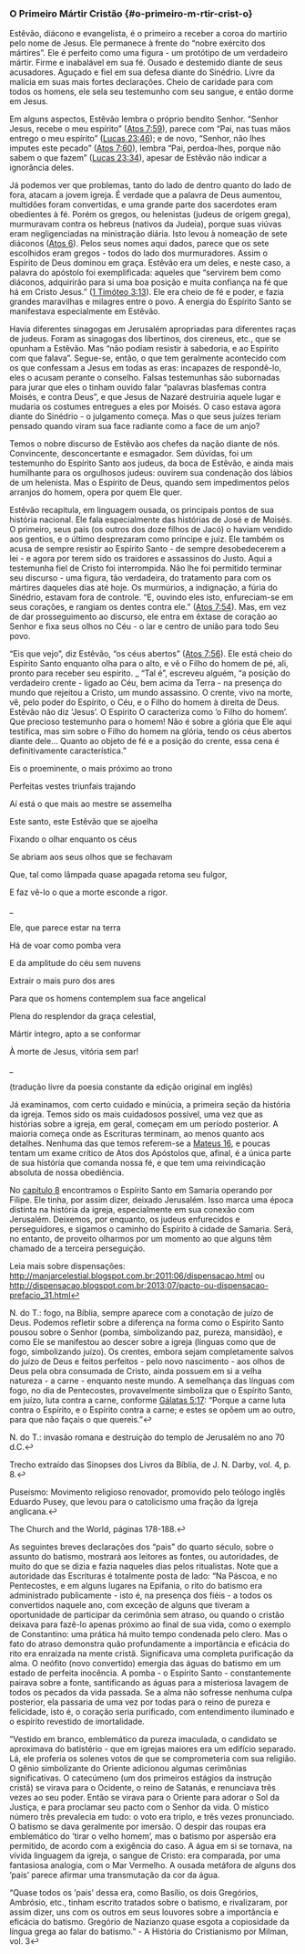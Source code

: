 ### O Primeiro Mártir Cristão {#o-primeiro-m-rtir-crist-o}

Estêvão, diácono e evangelista, é o primeiro a receber a coroa do martírio pelo nome de Jesus. Ele permanece à frente do “nobre exército dos mártires”. Ele é perfeito como uma figura - um protótipo de um verdadeiro mártir. Firme e inabalável em sua fé. Ousado e destemido diante de seus acusadores. Aguçado e fiel em sua defesa diante do Sinédrio. Livre da malícia em suas mais fortes declarações. Cheio de caridade para com todos os homens, ele sela seu testemunho com seu sangue, e então dorme em Jesus.

Em alguns aspectos, Estêvão lembra o próprio bendito Senhor. “Senhor Jesus, recebe o meu espírito” ([Atos 7:59](http://bibliaonline.com.br/acf/atos/7/59)), parece com “Pai, nas tuas mãos entrego o meu espírito” ([Lucas 23:46](http://bibliaonline.com.br/acf/lc/23/46)); e de novo, “Senhor, não lhes imputes este pecado” ([Atos 7:60](http://bibliaonline.com.br/acf/atos/7/60)), lembra “Pai, perdoa-lhes, porque não sabem o que fazem” ([Lucas 23:34](http://bibliaonline.com.br/acf/lc/23/34)), apesar de Estêvão não indicar a ignorância deles.

Já podemos ver que problemas, tanto do lado de dentro quanto do lado de fora, atacam a jovem igreja. É verdade que a palavra de Deus aumentou, multidões foram convertidas, e uma grande parte dos sacerdotes eram obedientes à fé. Porém os gregos, ou helenistas (judeus de origem grega), murmuravam contra os hebreus (nativos da Judeia), porque suas viúvas eram negligenciadas na ministração diária. Isto levou à nomeação de sete diáconos ([Atos 6](http://bibliaonline.com.br/acf/atos/6)). Pelos seus nomes aqui dados, parece que os sete escolhidos eram gregos - todos do lado dos murmuradores. Assim o Espírito de Deus dominou em graça. Estêvão era um deles, e neste caso, a palavra do apóstolo foi exemplificada: aqueles que “servirem bem como diáconos, adquirirão para si uma boa posição e muita confiança na fé que há em Cristo Jesus.” ([1 Timóteo 3:13](http://bibliaonline.com.br/acf/1tm/3/13)). Ele era cheio de fé e poder, e fazia grandes maravilhas e milagres entre o povo. A energia do Espírito Santo se manifestava especialmente em Estêvão.

Havia diferentes sinagogas em Jerusalém apropriadas para diferentes raças de judeus. Foram as sinagogas dos libertinos, dos cireneus, etc., que se opunham a Estêvão. Mas “não podiam resistir à sabedoria, e ao Espírito com que falava”. Segue-se, então, o que tem geralmente acontecido com os que confessam a Jesus em todas as eras: incapazes de respondê-lo, eles o acusam perante o conselho. Falsas testemunhas são subornadas para jurar que eles o tinham ouvido falar “palavras blasfemas contra Moisés, e contra Deus”, e que Jesus de Nazaré destruiria aquele lugar e mudaria os costumes entregues a eles por Moisés. O caso estava agora diante do Sinédrio - o julgamento começa. Mas o que seus juízes teriam pensado quando viram sua face radiante como a face de um anjo?

Temos o nobre discurso de Estêvão aos chefes da nação diante de nós. Convincente, desconcertante e esmagador. Sem dúvidas, foi um testemunho do Espírito Santo aos judeus, da boca de Estêvão, e ainda mais humilhante para os orgulhosos judeus: ouvirem sua condenação dos lábios de um helenista. Mas o Espírito de Deus, quando sem impedimentos pelos arranjos do homem, opera por quem Ele quer.

Estêvão recapitula, em linguagem ousada, os principais pontos de sua história nacional. Ele fala especialmente das histórias de José e de Moisés. O primeiro, seus pais (os outros dos doze filhos de Jacó) o haviam vendido aos gentios, e o último desprezaram como príncipe e juiz. Ele também os acusa de sempre resistir ao Espírito Santo - de sempre desobedecerem a lei - e agora por terem sido os traidores e assassinos do Justo. Aqui a testemunha fiel de Cristo foi interrompida. Não lhe foi permitido terminar seu discurso - uma figura, tão verdadeira, do tratamento para com os mártires daqueles dias até hoje. Os murmúrios, a indignação, a fúria do Sinédrio, estavam fora de controle. “E, ouvindo eles isto, enfureciam-se em seus corações, e rangiam os dentes contra ele.” ([Atos 7:54](http://bibliaonline.com.br/acf/atos/7/54)). Mas, em vez de dar prosseguimento ao discurso, ele entra em êxtase de coração ao Senhor e fixa seus olhos no Céu - o lar e centro de união para todo Seu povo.

“Eis que vejo”, diz Estêvão, “os céus abertos” ([Atos 7:56](http://bibliaonline.com.br/acf/atos/7/56)). Ele está cheio do Espírito Santo enquanto olha para o alto, e vê o Filho do homem de pé, ali, pronto para receber seu espírito. _ “Tal é”, escreveu alguém, “a posição do verdadeiro crente - ligado ao Céu, bem acima da Terra - na presença do mundo que rejeitou a Cristo, um mundo assassino. O crente, vivo na morte, vê, pelo poder do Espírito, o Céu, e o Filho do homem à direita de Deus. Estêvão não diz ’Jesus’. O Espírito O caracteriza como ’o Filho do homem’. Que precioso testemunho para o homem! Não é sobre a glória que Ele aqui testifica, mas sim sobre o Filho do homem na glória, tendo os céus abertos diante dele... Quanto ao objeto de fé e a posição do crente, essa cena é definitivamente característica.”

Eis o proeminente, o mais próximo ao trono

Perfeitas vestes triunfais trajando

Aí está o que mais ao mestre se assemelha

Este santo, este Estêvão que se ajoelha

Fixando o olhar enquanto os céus

Se abriam aos seus olhos que se fechavam

Que, tal como lâmpada quase apagada retoma seu fulgor,

E faz vê-lo o que a morte esconde a rigor.

_

Ele, que parece estar na terra

Há de voar como pomba vera

E da amplitude do céu sem nuvens

Extrair o mais puro dos ares

Para que os homens contemplem sua face angelical

Plena do resplendor da graça celestial,

Mártir íntegro, apto a se conformar

À morte de Jesus, vitória sem par!

_

(tradução livre da poesia constante da edição original em inglês)

Já examinamos, com certo cuidado e minúcia, a primeira seção da história da igreja. Temos sido os mais cuidadosos possível, uma vez que as histórias sobre a igreja, em geral, começam em um período posterior. A maioria começa onde as Escrituras terminam, ao menos quanto aos detalhes. Nenhuma das que temos referem-se a [Mateus 16](http://bibliaonline.com.br/acf/mt/16), e poucas tentam um exame crítico de Atos dos Apóstolos que, afinal, é a única parte de sua história que comanda nossa fé, e que tem uma reivindicação absoluta de nossa obediência.

No [capítulo 8](http://bibliaonline.com.br/acf/atos/8) encontramos o Espírito Santo em Samaria operando por Filipe. Ele tinha, por assim dizer, deixado Jerusalém. Isso marca uma época distinta na história da igreja, especialmente em sua conexão com Jerusalém. Deixemos, por enquanto, os judeus enfurecidos e perseguidores, e sigamos o caminho do Espírito à cidade de Samaria. Será, no entanto, de proveito olharmos por um momento ao que alguns têm chamado de a terceira perseguição.

Leia mais sobre dispensações: http://manjarcelestial.blogspot.com.br:2011:06/dispensacao.html ou http://dispensacao.blogspot.com.br:2013:07/pacto-ou-dispensacao-prefacio_31.html↩

N. do T.: fogo, na Bíblia, sempre aparece com a conotação de juízo de Deus. Podemos refletir sobre a diferença na forma como o Espírito Santo pousou sobre o Senhor (pomba, simbolizando paz, pureza, mansidão), e como Ele se manifestou ao descer sobre a igreja (línguas como que de fogo, simbolizando juízo). Os crentes, embora sejam completamente salvos do juízo de Deus e feitos perfeitos - pelo novo nascimento - aos olhos de Deus pela obra consumada de Cristo, ainda possuem em si a velha natureza - a carne - enquanto neste mundo. A semelhança das línguas com fogo, no dia de Pentecostes, provavelmente simboliza que o Espírito Santo, em juízo, luta contra a carne, conforme [Gálatas 5:17](http://bibliaonline.com.br/acf/gl/5/17): “Porque a carne luta contra o Espírito, e o Espírito contra a carne; e estes se opõem um ao outro, para que não façais o que quereis.”↩

N. do T.: invasão romana e destruição do templo de Jerusalém no ano 70 d.C.↩

Trecho extraído das Sinopses dos Livros da Bíblia, de J. N. Darby, vol. 4, p. 8.↩

Puseísmo: Movimento religioso renovador, promovido pelo teólogo inglês Eduardo Pusey, que levou para o catolicismo uma fração da Igreja anglicana.↩

The Church and the World, páginas 178-188.↩

As seguintes breves declarações dos “pais” do quarto século, sobre o assunto do batismo, mostrará aos leitores as fontes, ou autoridades, de muito do que se dizia e fazia naqueles dias pelos ritualistas. Note que a autoridade das Escrituras é totalmente posta de lado: “Na Páscoa, e no Pentecostes, e em alguns lugares na Epifania, o rito do batismo era administrado publicamente - isto é, na presença dos fiéis - a todos os convertidos naquele ano, com exceção de alguns que tiveram a oportunidade de participar da cerimônia sem atraso, ou quando o cristão deixava para fazê-lo apenas próximo ao final de sua vida, como o exemplo de Constantino: uma prática há muito tempo condenada pelo clero. Mas o fato do atraso demonstra quão profundamente a importância e eficácia do rito era enraizada na mente cristã. Significava uma completa purificação da alma. O neófito (novo convertido) emergia das águas do batismo em um estado de perfeita inocência. A pomba - o Espírito Santo - constantemente pairava sobre a fonte, santificando as águas para a misteriosa lavagem de todos os pecados da vida passada. Se a alma não sofresse nenhuma culpa posterior, ela passaria de uma vez por todas para o reino de pureza e felicidade, isto é, o coração seria purificado, com entendimento iluminado e o espírito revestido de imortalidade.

”Vestido em branco, emblemático da pureza imaculada, o candidato se aproximava do batistério - que em igrejas maiores era um edifício separado. Lá, ele proferia os solenes votos de que se comprometeria com sua religião. O gênio simbolizante do Oriente adicionou algumas cerimônias significativas. O catecúmeno (um dos primeiros estágios da instrução cristã) se virava para o Ocidente, o reino de Satanás, e renunciava três vezes ao seu poder. Então se virava para o Oriente para adorar o Sol da Justiça, e para proclamar seu pacto com o Senhor da vida. O místico número três prevalecia em tudo: o voto era triplo, e três vezes pronunciado. O batismo se dava geralmente por imersão. O despir das roupas era emblemático do ’tirar o velho homem’, mas o batismo por aspersão era permitido, de acordo com a exigência do caso. A água em si se tornava, na vívida linguagem da igreja, o sangue de Cristo: era comparada, por uma fantasiosa analogia, com o Mar Vermelho. A ousada metáfora de alguns dos ’pais’ parece afirmar uma transmutação da cor da água.

“Quase todos os ’pais’ dessa era, como Basílio, os dois Gregórios, Ambrósio, etc., tinham escrito tratados sobre o batismo, e rivalizaram, por assim dizer, uns com os outros em seus louvores sobre a importância e eficácia do batismo. Gregório de Nazianzo quase esgota a copiosidade da língua grega ao falar do batismo.” - A História do Cristianismo por Milman, vol. 3↩